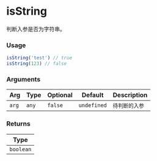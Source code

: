 # isString
      
判断入参是否为字符串。

### Usage

```ts
isString('test') // true
isString(123) // false
```

      
### Arguments
      
| Arg | Type | Optional | Default | Description |
| --- | --- | --- | --- | --- |
| `arg` | `any` | `false` | `undefined` | `待判断的入参` |
      
### Returns

| Type |
| ---  |
| `boolean`  |